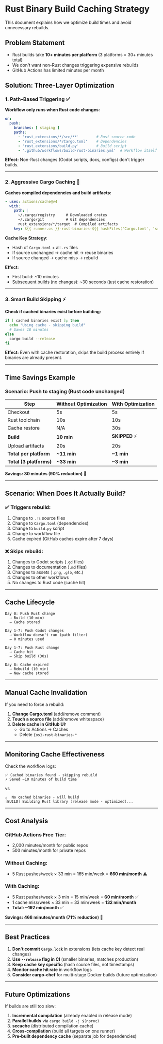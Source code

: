 # Rust Binary Build Caching Strategy

This document explains how we optimize build times and avoid unnecessary rebuilds.

## Problem Statement

- Rust builds take **10+ minutes per platform** (3 platforms = 30+ minutes total)
- We don't want non-Rust changes triggering expensive rebuilds
- GitHub Actions has limited minutes per month

## Solution: Three-Layer Optimization

### 1. Path-Based Triggering ✅

**Workflow only runs when Rust code changes:**

```yaml
on:
  push:
    branches: [ staging ]
    paths:
      - 'rust_extensions/*/src/**'        # Rust source code
      - 'rust_extensions/*/Cargo.toml'    # Dependencies
      - 'rust_extensions/build.py'        # Build script
      - '.github/workflows/build-rust-binaries.yml'  # Workflow itself
```

**Effect:** Non-Rust changes (Godot scripts, docs, configs) don't trigger builds.

---

### 2. Aggressive Cargo Caching 🚀

**Caches compiled dependencies and build artifacts:**

```yaml
- uses: actions/cache@v4
  with:
    path: |
      ~/.cargo/registry     # Downloaded crates
      ~/.cargo/git          # Git dependencies
      rust_extensions/*/target  # Compiled artifacts
    key: ${{ runner.os }}-rust-binaries-${{ hashFiles('Cargo.toml', 'src/**/*.rs') }}
```

**Cache Key Strategy:**
- Hash of `Cargo.toml` + all `.rs` files
- If source unchanged → cache hit → reuse binaries
- If source changed → cache miss → rebuild

**Effect:** 
- First build: ~10 minutes
- Subsequent builds (no changes): ~30 seconds (just cache restoration)

---

### 3. Smart Build Skipping ⚡

**Check if cached binaries exist before building:**

```bash
if [ cached binaries exist ]; then
  echo "Using cache - skipping build"
  # Saves 10 minutes
else
  cargo build --release
fi
```

**Effect:** Even with cache restoration, skips the build process entirely if binaries are already present.

---

## Time Savings Example

### Scenario: Push to staging (Rust code unchanged)

| Step | Without Optimization | With Optimization |
|------|---------------------|-------------------|
| Checkout | 5s | 5s |
| Rust toolchain | 10s | 10s |
| Cache restore | N/A | 30s |
| **Build** | **10 min** | **SKIPPED** ⚡ |
| Upload artifacts | 20s | 20s |
| **Total per platform** | **~11 min** | **~1 min** |
| **Total (3 platforms)** | **~33 min** | **~3 min** |

**Savings: 30 minutes (90% reduction)** 🎉

---

## Scenario: When Does It Actually Build?

### ✅ Triggers rebuild:
1. Change to `.rs` source files
2. Change to `Cargo.toml` (dependencies)
3. Change to `build.py` script
4. Change to workflow file
5. Cache expired (GitHub caches expire after 7 days)

### ❌ Skips rebuild:
1. Changes to Godot scripts (`.gd` files)
2. Changes to documentation (`.md` files)
3. Changes to assets (`.png`, `.glb`, etc.)
4. Changes to other workflows
5. No changes to Rust code (cache hit)

---

## Cache Lifecycle

```
Day 0: Push Rust change
  → Build (10 min)
  → Cache stored
  
Day 1-7: Push Godot changes
  → Workflow doesn't run (path filter)
  → 0 minutes used
  
Day 1-7: Push Rust change
  → Cache hit
  → Skip build (30s)
  
Day 8: Cache expired
  → Rebuild (10 min)
  → New cache stored
```

---

## Manual Cache Invalidation

If you need to force a rebuild:

1. **Change Cargo.toml** (add/remove comment)
2. **Touch a source file** (add/remove whitespace)
3. **Delete cache in GitHub UI:**
   - Go to Actions → Caches
   - Delete `{os}-rust-binaries-*`

---

## Monitoring Cache Effectiveness

Check the workflow logs:

```
✅ Cached binaries found - skipping rebuild
⚡ Saved ~10 minutes of build time
```

vs

```
⚠️  No cached binaries - will build
[BUILD] Building Rust library (release mode - optimized)...
```

---

## Cost Analysis

### GitHub Actions Free Tier:
- 2,000 minutes/month for public repos
- 500 minutes/month for private repos

### Without Caching:
- 5 Rust pushes/week × 33 min = 165 min/week = **660 min/month** ⚠️

### With Caching:
- 5 Rust pushes/week × 3 min = 15 min/week = **60 min/month** ✅
- 1 cache miss/week × 33 min = 33 min/week = **132 min/month**
- **Total: ~192 min/month** ✅

**Savings: 468 minutes/month (71% reduction)** 🎉

---

## Best Practices

1. **Don't commit `Cargo.lock`** in extensions (lets cache key detect real changes)
2. **Use `--release` flag in CI** (smaller binaries, matches production)
3. **Keep cache key specific** (hash source files, not timestamps)
4. **Monitor cache hit rate** in workflow logs
5. **Consider cargo-chef** for multi-stage Docker builds (future optimization)

---

## Future Optimizations

If builds are still too slow:

1. **Incremental compilation** (already enabled in release mode)
2. **Parallel builds** via `cargo build -j $(nproc)`
3. **sccache** (distributed compilation cache)
4. **Cross-compilation** (build all targets on one runner)
5. **Pre-built dependency cache** (separate job for dependencies)

